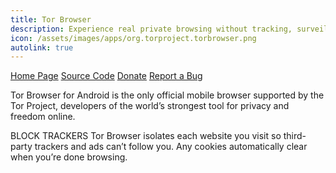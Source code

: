 ```yaml
---
title: Tor Browser
description: Experience real private browsing without tracking, surveillance, or censorship.
icon: /assets/images/apps/org.torproject.torbrowser.png
autolink: true
---
```


<div class="button-bar" markdown="0">
<a class="btn" href="https://www.torproject.org/">Home Page</a>
<a class="btn" href="">Source Code</a>
<a class="btn" href="https://www.torproject.org/donate/donate.html.en">Donate</a>
<a class="btn" href="https://trac.torproject.org/projects/tor/query?status=!closed&keywords=~tbb-mobile">Report a Bug</a>
</div>

Tor Browser for Android is the only official mobile browser supported by
the Tor Project, developers of the world’s strongest tool for privacy and freedom online.

BLOCK TRACKERS
Tor Browser isolates each website you visit so third-party trackers and ads can’t follow you.
Any cookies automatically clear when you’re done browsing.
